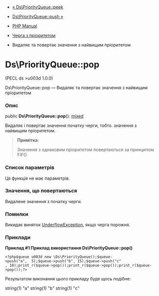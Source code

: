 - [« Ds\PriorityQueue::peek](ds-priorityqueue.peek.md)
- [Ds\PriorityQueue::push »](ds-priorityqueue.push.md)

- [PHP Manual](index.md)
- [Черга з пріоритетом](class.ds-priorityqueue.md)
- Видаляє та повертає значення з найвищим пріоритетом

# Ds\PriorityQueue::pop

(PECL ds \>u003d 1.0.0)

Ds\PriorityQueue::pop — Видаляє та повертає значення з найвищим
пріоритетом

### Опис

public **Ds\PriorityQueue::pop**():
[mixed](language.types.declarations.md#language.types.declarations.mixed)

Видаляє і повертає значення початку черги, тобто. значення з
найвищим пріоритетом.

> **Примітка**:
>
> Значення з однаковим пріоритетом повертаються за принципом FIFO.

### Список параметрів

Ця функція не має параметрів.

### Значення, що повертаються

Видалене значення з початку черги.

### Помилки

Викидає виняток
[UnderflowException](class.underflowexception.md), якщо черга порожня.

### Приклади

**Приклад #1 Приклад використання **Ds\PriorityQueue::pop()****

` <?php$queue u003d new \Ds\PriorityQueue();$queue->push("a",  5);$queue->push("b", 15);$queue->push("c" , 10);print_r($queue->pop());print_r($queue->pop());print_r($queue->pop());?> `

Результатом виконання цього прикладу буде щось подібне:

string(1) "a"
string(1) "b"
string(1) "c"
